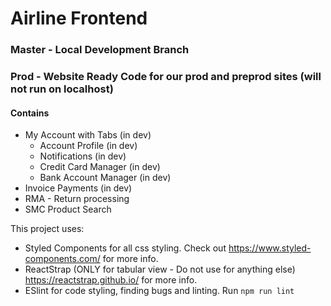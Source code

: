 # Airline Frontend
### Master - Local Development Branch 
### Prod - Website Ready Code for our prod and preprod sites (will not run on localhost)
#### Contains
- My Account with Tabs (in dev)
  - Account Profile (in dev)
  - Notifications (in dev)
  - Credit Card Manager (in dev)
  - Bank Account Manager (in dev)
- Invoice Payments (in dev)
- RMA - Return processing
- SMC Product Search

This project uses:
- Styled Components for all css styling. Check out https://www.styled-components.com/ for more info.
- ReactStrap (ONLY for tabular view - Do not use for anything else) https://reactstrap.github.io/ for more info.
- ESlint for code styling, finding bugs and linting. Run `npm run lint`
